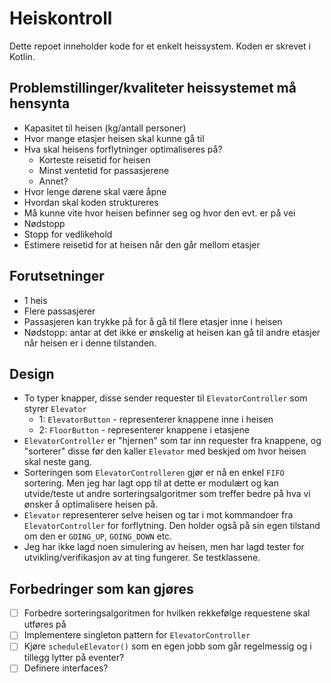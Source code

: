 # Heiskontroll

Dette repoet inneholder kode for et enkelt heissystem. Koden er skrevet i Kotlin.

## Problemstillinger/kvaliteter heissystemet må hensynta 

* Kapasitet til heisen (kg/antall personer)
* Hvor mange etasjer heisen skal kunne gå til  
* Hva skal heisens forflytninger optimaliseres på? 
  * Korteste reisetid for heisen
  * Minst ventetid for passasjerene
  * Annet?
* Hvor lenge dørene skal være åpne
* Hvordan skal koden struktureres
* Må kunne vite hvor heisen befinner seg og hvor den evt. er på vei
* Nødstopp
* Stopp for vedlikehold
* Estimere reisetid for at heisen når den går mellom etasjer 

## Forutsetninger

* 1 heis
* Flere passasjerer
* Passasjeren kan trykke på for å gå til flere etasjer inne i heisen 
* Nødstopp: antar at det ikke er ønskelig at heisen kan gå til andre etasjer når heisen er i denne tilstanden.

## Design

* To typer knapper, disse sender requester til `ElevatorController` som styrer `Elevator`
  * 1: `ElevatorButton` - representerer knappene inne i heisen
  * 2: `FloorButton` - representerer knappene i etasjene
* `ElevatorController` er "hjernen" som tar inn requester fra knappene, og "sorterer" disse før den kaller `Elevator` med beskjed om hvor heisen skal neste gang.
* Sorteringen som `ElevatorControlleren` gjør er nå en enkel `FIFO` sortering. Men jeg har lagt opp til at dette er modulært og kan utvide/teste ut andre sorteringsalgoritmer som treffer bedre på hva vi ønsker å optimalisere heisen på.
* `Elevator` representerer selve heisen og tar i mot kommandoer fra `ElevatorController` for forflytning. Den holder også på sin egen tilstand om den er `GOING_UP`, `GOING_DOWN` etc.
* Jeg har ikke lagd noen simulering av heisen, men har lagd tester for utvikling/verifikasjon av at ting fungerer. Se testklassene.



## Forbedringer som kan gjøres

- [ ] Forbedre sorteringsalgoritmen for hvilken rekkefølge requestene skal utføres på
- [ ] Implementere singleton pattern for `ElevatorController`
- [ ] Kjøre `scheduleElevator()` som en egen jobb som går regelmessig og i tillegg lytter på eventer?
- [ ] Definere interfaces?
